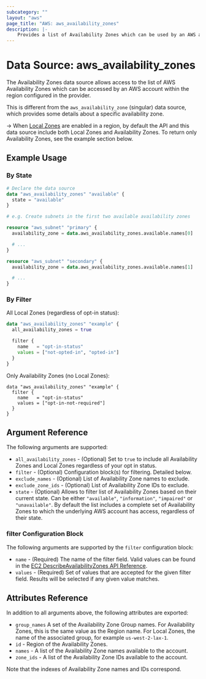 ```yaml
---
subcategory: ""
layout: "aws"
page_title: "AWS: aws_availability_zones"
description: |-
    Provides a list of Availability Zones which can be used by an AWS account.
---
```


# Data Source: aws_availability_zones

The Availability Zones data source allows access to the list of AWS
Availability Zones which can be accessed by an AWS account within the region
configured in the provider.

This is different from the `aws_availability_zone` (singular) data source,
which provides some details about a specific availability zone.

-> When [Local Zones](https://aws.amazon.com/about-aws/global-infrastructure/localzones/) are enabled in a region, by default the API and this data source include both Local Zones and Availability Zones. To return only Availability Zones, see the example section below.

## Example Usage

### By State

```terraform
# Declare the data source
data "aws_availability_zones" "available" {
  state = "available"
}

# e.g. Create subnets in the first two available availability zones

resource "aws_subnet" "primary" {
  availability_zone = data.aws_availability_zones.available.names[0]

  # ...
}

resource "aws_subnet" "secondary" {
  availability_zone = data.aws_availability_zones.available.names[1]

  # ...
}
```

### By Filter

All Local Zones (regardless of opt-in status):

```terraform
data "aws_availability_zones" "example" {
  all_availability_zones = true

  filter {
    name   = "opt-in-status"
    values = ["not-opted-in", "opted-in"]
  }
}
```

Only Availability Zones (no Local Zones):

```
data "aws_availability_zones" "example" {
  filter {
    name   = "opt-in-status"
    values = ["opt-in-not-required"]
  }
}
```

## Argument Reference

The following arguments are supported:

* `all_availability_zones` - (Optional) Set to `true` to include all Availability Zones and Local Zones regardless of your opt in status.
* `filter` - (Optional) Configuration block(s) for filtering. Detailed below.
* `exclude_names` - (Optional) List of Availability Zone names to exclude.
* `exclude_zone_ids` - (Optional) List of Availability Zone IDs to exclude.
* `state` - (Optional) Allows to filter list of Availability Zones based on their
current state. Can be either `"available"`, `"information"`, `"impaired"` or
`"unavailable"`. By default the list includes a complete set of Availability Zones
to which the underlying AWS account has access, regardless of their state.

### filter Configuration Block

The following arguments are supported by the `filter` configuration block:

* `name` - (Required) The name of the filter field. Valid values can be found in the [EC2 DescribeAvailabilityZones API Reference](https://docs.aws.amazon.com/AWSEC2/latest/APIReference/API_DescribeAvailabilityZones.html).
* `values` - (Required) Set of values that are accepted for the given filter field. Results will be selected if any given value matches.

## Attributes Reference

In addition to all arguments above, the following attributes are exported:

* `group_names` A set of the Availability Zone Group names. For Availability Zones, this is the same value as the Region name. For Local Zones, the name of the associated group, for example `us-west-2-lax-1`.
* `id` - Region of the Availability Zones.
* `names` - A list of the Availability Zone names available to the account.
* `zone_ids` - A list of the Availability Zone IDs available to the account.

Note that the indexes of Availability Zone names and IDs correspond.
